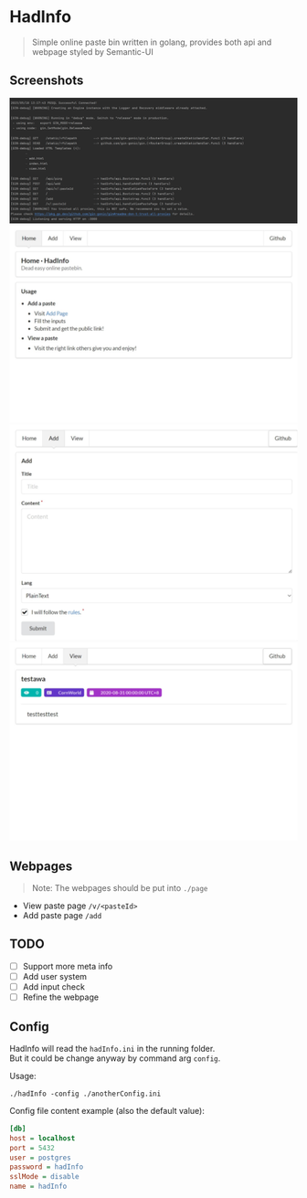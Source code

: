 # HadInfo
> Simple online paste bin written in golang, provides both api and webpage styled by Semantic-UI

## Screenshots
![console](.docs.images/console.screenshot.png)
![homePage](.docs.images/homePage.screenshot.jpeg)
![addPastePage](.docs.images/addPastePage.screenshot.jpeg)
![viewPastePage](.docs.images/viewPastePage.screenshot.jpeg)

## Webpages
> Note: The webpages should be put into `./page`

- View paste page `/v/<pasteId>`
- Add paste page `/add`

## TODO
- [ ] Support more meta info
- [ ] Add user system
- [ ] Add input check
- [ ] Refine the webpage

## Config
HadInfo will read the `hadInfo.ini` in the running folder.   
But it could be change anyway by command arg `config`.  

Usage:
```shell
./hadInfo -config ./anotherConfig.ini
```

Config file content example (also the default value):
```ini
[db]
host = localhost
port = 5432
user = postgres
password = hadInfo
sslMode = disable
name = hadInfo
```